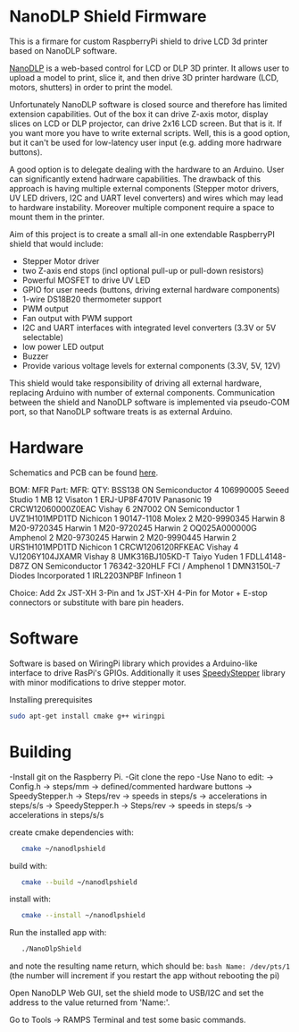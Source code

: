 # NanoDLP Shield Firmware

This is a firmare for custom RaspberryPi shield to drive LCD 3d printer based on NanoDLP software.

[NanoDLP](https://www.nanodlp.com/) is a web-based control for LCD or DLP 3D printer. It allows user to upload
a model to print, slice it, and then drive 3D printer hardware (LCD, motors, shutters) in order to print the model.

Unfortunately NanoDLP software is closed source and therefore has limited extension capabilities. Out of the box
it can drive Z-axis motor, display slices on LCD or DLP projector, can drive 2x16 LCD screen. But that is it. If
you want more you have to write external scripts. Well, this is a good option, but it can't be used for low-latency
user input (e.g. adding more hadrware buttons).

A good option is to delegate dealing with the hardware to an Arduino. User can significantly extend hadrware capabilities.
The drawback of this approach is having multiple external components (Stepper motor drivers, UV LED drivers, I2C and UART
level converters) and wires which may lead to hardware instability. Moreover multiple component require a space to mount
them in the printer.

Aim of this project is to create a small all-in one extendable RaspberryPI shield that would include:
- Stepper Motor driver
- two Z-axis end stops (incl optional pull-up or pull-down resistors)
- Powerful MOSFET to drive UV LED
- GPIO for user needs (buttons, driving external hardware components)
- 1-wire DS18B20 thermometer support
- PWM output
- Fan output with PWM support
- I2C and UART interfaces with integrated level converters (3.3V or 5V selectable)
- low power LED output
- Buzzer
- Provide various voltage levels for external components (3.3V, 5V, 12V)

This shield would take responsibility of driving all external hardware, replacing Arduino with number of external components.
Communication between the shield and NanoDLP software is implemented via pseudo-COM port, so that NanoDLP software treats is
as external Arduino.

# Hardware

Schematics and PCB can be found [here](https://easyeda.com/editor#id=1c84f9033af4487bb82d24a9e845125c|2ef221c521474696ba044a7bebf7602c).

BOM:
MFR Part:            MFR:               QTY:
BSS138	            ON Semiconductor	  4
106990005	          Seeed Studio	      1
MB 12	              Visaton	            1
ERJ-UP8F4701V	      Panasonic	          19
CRCW12060000Z0EAC  	Vishay	            6
2N7002	            ON Semiconductor	  1
UVZ1H101MPD1TD	    Nichicon	          1
90147-1108	        Molex	              2
M20-9990345	        Harwin	            8
M20-9720345	        Harwin	            1
M20-9720245	        Harwin	            2
OQ025A000000G	      Amphenol	          2
M20-9730245	        Harwin	            2
M20-9990445	        Harwin	            2
URS1H101MPD1TD	    Nichicon	          1
CRCW1206120RFKEAC	  Vishay	            4
VJ1206Y104JXAMR	    Vishay	            8
UMK316BJ105KD-T	    Taiyo Yuden	        1
FDLL4148-D87Z	      ON Semiconductor	  1
76342-320HLF	      FCI / Amphenol	    1
DMN3150L-7	        Diodes Incorporated	1
IRL2203NPBF	        Infineon	          1

Choice: Add 2x JST-XH 3-Pin and 1x JST-XH 4-Pin for Motor + E-stop connectors or substitute with bare pin headers.

# Software

Software is based on WiringPi library which provides a Arduino-like interface to drive RasPi's GPIOs. Additionally it uses
[SpeedyStepper](https://github.com/Stan-Reifel/SpeedyStepper) library with minor modifications to drive stepper motor.

Installing prerequisites
```bash
sudo apt-get install cmake g++ wiringpi
```

# Building
-Install git on the Raspberry Pi.
-Git clone the repo
-Use Nano to edit:
    -> Config.h
        -> steps/mm
        -> defined/commented hardware buttons
    -> SpeedyStepper.h
        -> Steps/rev
        -> speeds in steps/s
        -> accelerations in steps/s/s
    -> SpeedyStepper.h
        -> Steps/rev
        -> speeds in steps/s
        -> accelerations in steps/s/s

 create cmake dependencies with:
 ```bash
    cmake ~/nanodlpshield
 ```   
 build with:
 ```bash
    cmake --build ~/nanodlpshield
 ```  
 install with:
 ```bash
    cmake --install ~/nanodlpshield
 ```    
 Run the installed app with:
 ```bash
    ./NanoDlpShield
 ```
 and note the resulting name return, which should be:
     ```bash
     Name: /dev/pts/1
     ```
    (the number will increment if you restart the app without rebooting the pi)

 Open NanoDLP Web GUI, set the shield mode to USB/I2C and set the address to the value returned from 'Name:'.

 Go to Tools -> RAMPS Terminal and test some basic commands.
